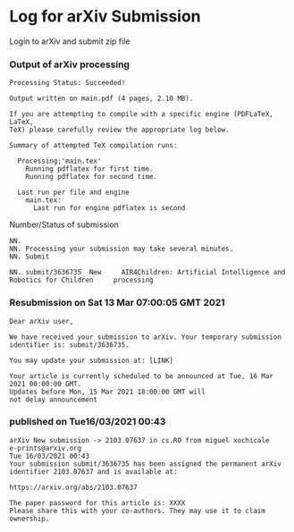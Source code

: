# Log for arXiv Submission
Login to arXiv and submit zip file
### Output of arXiv processing 
```
Processing Status: Succeeded!

Output written on main.pdf (4 pages, 2.10 MB).

If you are attempting to compile with a specific engine (PDFLaTeX, LaTeX,
TeX) please carefully review the appropriate log below.

Summary of attempted TeX compilation runs:

  Processing;'main.tex'
    Running pdflatex for first time.
    Running pdflatex for second time.

  Last run per file and engine
    main.tex:
      Last run for engine pdflatex is second
```

Number/Status of submission
```
NN.
NN. Processing your submission may take several minutes.   
NN. Submit   

NN. submit/3636735 	New  	AIR4Children: Artificial Intelligence and Robotics for Children 	processing 	
```

### Resubmission on Sat 13 Mar 07:00:05 GMT 2021
```
Dear arXiv user,

We have received your submission to arXiv. Your temporary submission
identifier is: submit/3636735.

You may update your submission at: [LINK] 

Your article is currently scheduled to be announced at Tue, 16 Mar 2021 00:00:00 GMT.
Updates before Mon, 15 Mar 2021 18:00:00 GMT will
not delay announcement
```

### published on Tue16/03/2021 00:43
```
arXiv New submission -> 2103.07637 in cs.RO from miguel xochicale
e-prints@arxiv.org
Tue 16/03/2021 00:43
Your submission submit/3636735 has been assigned the permanent arXiv
identifier 2103.07637 and is available at:

https://arxiv.org/abs/2103.07637
 
The paper password for this article is: XXXX
Please share this with your co-authors. They may use it to claim
ownership.
```
